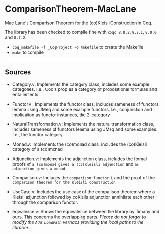 # ComparisonTheorem-MacLane

Mac Lane's Comparison Theorem for the (co)Kleisli Construction in Coq.

The library has been checked to compile fine with `coqc 8.8.2`, `8.8.1`, `8.8.0` and `8.7.2`.

- `coq_makefile -f _CoqProject -o Makefile` to create the Makefile
- `make` to compile
-------------
## Sources   
* Category.v: Implements the category class, includes some example categories. I.e., Coq's prop as a category of propositional formulas and entailements
* Functor.v : Implements the functor class, includes sameness of functors lemma using JMeq and some example functors. I.e., conjunction and implication as functor instances, the 2-category
* NaturalTransformation.v: Implements the natural transformation class, includes sameness of functors lemma using JMeq and some examples. I.e., the functor category
* Monad.v: Implements the (co)monad class, includes the (co)Kleisli category of a (co)monad
* Adjunction.v: Implements the adjunction class, includes the formal proofs of `a (co)monad gives a (co)Kleisli adjunction` and `an adjunction gives a monad`
* Comparison.v: Includes the `comparison functor L` and the proof of the `comparison theorem for the Kleisli construction`
* UseCase.v: Includes the use case of the comparison theorem where a Kleisli adjunction followed by coKleils adjunction annihilate each other through the comparison functor.

* eqivalence.v: Shows the equivalence between the library by Timany and ours. This concerns the overlapping parts. 
  *Please do not forget to modify the `Add LoadPath` vernacs providing the local paths to the libraries.*